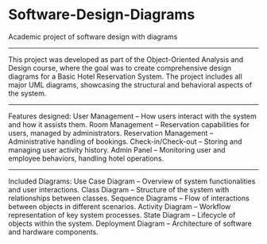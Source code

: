 # Software-Design-Diagrams
Academic project of software design with diagrams
***
This project was developed as part of the Object-Oriented Analysis and Design course, where the goal was to create comprehensive design diagrams for a Basic Hotel Reservation System. The project includes all major UML diagrams, showcasing the structural and behavioral aspects of the system.

***
Features designed: 
User Management – How users interact with the system and how it assists them.
Room Management – Reservation capabilities for users, managed by administrators.
Reservation Management – Administrative handling of bookings.
Check-in/Check-out – Storing and managing user activity history.
Admin Panel – Monitoring user and employee behaviors, handling hotel operations.

***
Included Diagrams:
Use Case Diagram – Overview of system functionalities and user interactions.
Class Diagram – Structure of the system with relationships between classes.
Sequence Diagrams – Flow of interactions between objects in different scenarios.
Activity Diagram – Workflow representation of key system processes.
State Diagram – Lifecycle of objects within the system.
Deployment Diagram – Architecture of software and hardware components.
